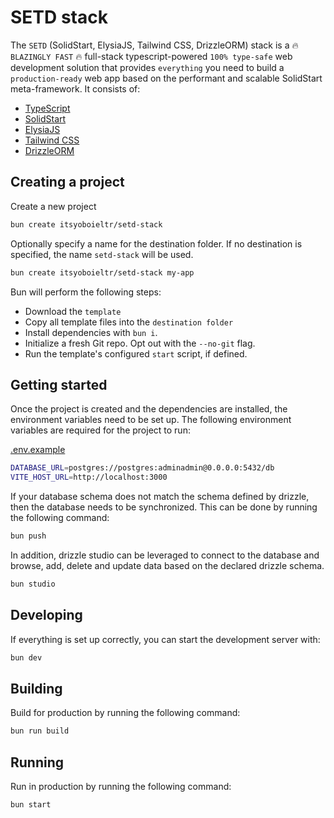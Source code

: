 # SETD stack

The `SETD` (SolidStart, ElysiaJS, Tailwind CSS, DrizzleORM) stack is a 🔥 `BLAZINGLY FAST` 🔥 full-stack typescript-powered `100% type-safe` web development solution that provides `everything` you need to build a `production-ready` web app based on the performant and scalable SolidStart meta-framework. It consists of:

- [TypeScript](https://typescriptlang.org)
- [SolidStart](https://start.solidjs.com/)
- [ElysiaJS](https://elysiajs.com)
- [Tailwind CSS](https://tailwindcss.com)
- [DrizzleORM](https://orm.drizzle.team)

## Creating a project

Create a new project

```bash
bun create itsyoboieltr/setd-stack
```

Optionally specify a name for the destination folder. If no destination is specified, the name `setd-stack` will be used.

```bash
bun create itsyoboieltr/setd-stack my-app
```

Bun will perform the following steps:

- Download the `template`
- Copy all template files into the `destination folder`
- Install dependencies with `bun i`.
- Initialize a fresh Git repo. Opt out with the `--no-git` flag.
- Run the template's configured `start` script, if defined.

## Getting started

Once the project is created and the dependencies are installed, the environment variables need to be set up. The following environment variables are required for the project to run:

[.env.example](.env.example)

```bash
DATABASE_URL=postgres://postgres:adminadmin@0.0.0.0:5432/db
VITE_HOST_URL=http://localhost:3000
```

If your database schema does not match the schema defined by drizzle, then the database needs to be synchronized. This can be done by running the following command:

```bash
bun push
```

In addition, drizzle studio can be leveraged to connect to the database and browse, add, delete and update data based on the declared drizzle schema.

```bash
bun studio
```

## Developing

If everything is set up correctly, you can start the development server with:

```bash
bun dev
```

## Building

Build for production by running the following command:

```bash
bun run build
```

## Running

Run in production by running the following command:

```bash
bun start
```
